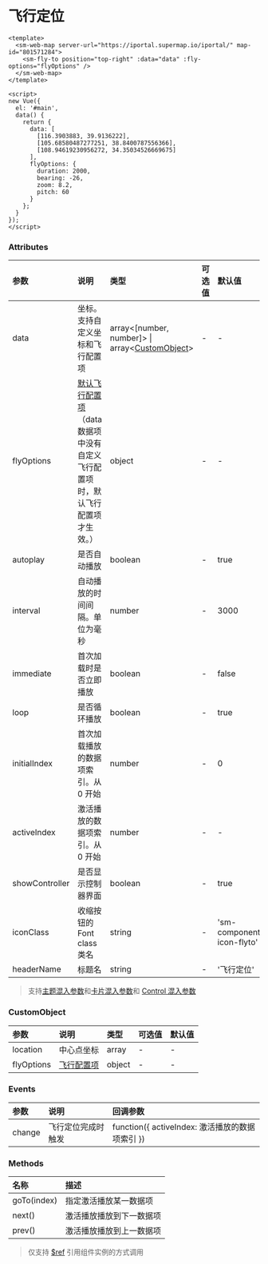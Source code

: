 # 飞行定位

<sm-iframe src="https://iclient.supermap.io/examples/component/components_flyto_vue.html"></sm-iframe>

```vue
<template>
  <sm-web-map server-url="https://iportal.supermap.io/iportal/" map-id="801571284">
    <sm-fly-to position="top-right" :data="data" :fly-options="flyOptions" />
  </sm-web-map>
</template>

<script>
new Vue({
  el: '#main',
  data() {
    return {
      data: [
        [116.3903883, 39.9136222],
        [105.68580487277251, 38.8400787556366],
        [108.94619230956272, 34.35034526669675]
      ],
      flyOptions: {
        duration: 2000,
        bearing: -26,
        zoom: 8.2,
        pitch: 60
      }
    };
  }
});
</script>
```

### Attributes

| 参数           | 说明                                                                                                                                     | 类型                                                                       | 可选值 | 默认值                     |
| :------------- | :--------------------------------------------------------------------------------------------------------------------------------------- | :------------------------------------------------------------------------- | :----- | :------------------------- |
| data           | 坐标。支持自定义坐标和飞行配置项                                                                                                         | array<[number, number]> \| array<<a href="#customobject">CustomObject</a>> | -      | -                          |
| flyOptions     | [默认飞行配置项](https://docs.mapbox.com/mapbox-gl-js/api/map/#map#flyto)（data 数据项中没有自定义飞行配置项时，默认飞行配置项才生效。） | object                                                                     | -      | -                          |
| autoplay       | 是否自动播放                                                                                                                             | boolean                                                                    | -      | true                       |
| interval       | 自动播放的时间间隔。单位为毫秒                                                                                                           | number                                                                     | -      | 3000                       |
| immediate      | 首次加载时是否立即播放                                                                                                                   | boolean                                                                    | -      | false                      |
| loop           | 是否循环播放                                                                                                                             | boolean                                                                    | -      | true                       |
| initialIndex   | 首次加载播放的数据项索引。从 0 开始                                                                                                      | number                                                                     | -      | 0                          |
| activeIndex    | 激活播放的数据项索引。从 0 开始                                                                                                          | number                                                                     | -      | -                          |
| showController | 是否显示控制器界面                                                                                                                       | boolean                                                                    | -      | true                       |
| iconClass      | 收缩按钮的 Font class 类名                                                                                                               | string                                                                     | -      | 'sm-components-icon-flyto' |
| headerName     | 标题名                                                                                                                                   | string                                                                     | -      | '飞行定位'                 |

> 支持[主题混入参数](/zh/api/mixin/mixin.md#theme)和[卡片混入参数](/zh/api/mixin/mixin.md#collapsedcard)和 [Control 混入参数](/zh/api/mixin/mixin.md#control)

### CustomObject

| 参数       | 说明                                                                  | 类型   | 可选值 | 默认值 |
| :--------- | :-------------------------------------------------------------------- | :----- | :----- | :----- |
| location   | 中心点坐标                                                            | array  | -      | -      |
| flyOptions | [飞行配置项](https://docs.mapbox.com/mapbox-gl-js/api/map/#map#flyto) | object | -      | -      |

### Events

| 参数   | 说明               | 回调参数                                        |
| :----- | :----------------- | :---------------------------------------------- |
| change | 飞行定位完成时触发 | function({ activeIndex: 激活播放的数据项索引 }) |

### Methods

| 名称        | 描述                     |
| :---------- | :----------------------- |
| goTo(index) | 指定激活播放某一数据项   |
| next()      | 激活播放播放到下一数据项 |
| prev()      | 激活播放播放到上一数据项 |

> 仅支持 [\$ref](https://v2.cn.vuejs.org/v2/api/#ref) 引用组件实例的方式调用

